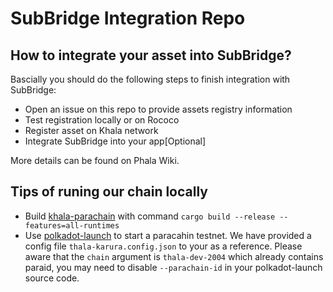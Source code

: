 # SubBridge Integration Repo

## How to integrate your asset into SubBridge?

Bascially you should do the following steps to finish integration with SubBridge:

- Open an issue on this repo to provide assets registry information
- Test registration locally or on Rococo
- Register asset on Khala network
- Integrate SubBridge into your app[Optional]

More details can be found on Phala Wiki.

## Tips of runing our chain locally

- Build [khala-parachain](https://github.com/Phala-Network/khala-parachain) with command `cargo build --release --features=all-runtimes`
- Use [polkadot-launch](https://github.com/paritytech/polkadot-launch) to start a paracahin testnet. We have provided a config file `thala-karura.config.json` to your as a reference. Please aware that the `chain` argument is `thala-dev-2004` which already contains paraid, you may need to disable `--parachain-id` in your polkadot-launch source code.
